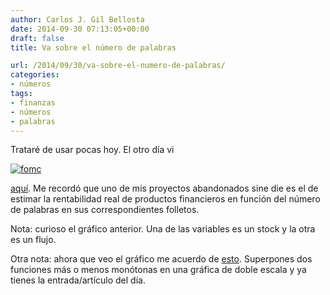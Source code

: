 ```yaml
---
author: Carlos J. Gil Bellosta
date: 2014-09-30 07:13:05+00:00
draft: false
title: Va sobre el número de palabras

url: /2014/09/30/va-sobre-el-numero-de-palabras/
categories:
- números
tags:
- finanzas
- números
- palabras
---
```


Trataré de usar pocas hoy. El otro día vi

[![fomc](/wp-uploads/2014/09/fomc.jpg)
](/wp-uploads/2014/09/fomc.jpg)

[aquí](http://nadaesgratis.es/?p=39589). Me recordó que uno de mis proyectos abandonados sine die es el de estimar la rentabilidad real de productos financieros en función del número de palabras en sus correspondientes folletos.

Nota: curioso el gráfico anterior. Una de las variables es un stock y la otra es un flujo.

Otra nota: ahora que veo el gráfico me acuerdo de [esto](http://www.datanalytics.com/2011/05/31/graficaca-en-el-ft/). Superpones dos funciones más o menos monótonas en una gráfica de doble escala y ya tienes la entrada/artículo del día.
